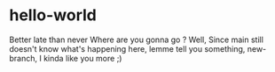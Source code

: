 # hello-world
Better late than never
Where are you gonna go  ?
Well,
Since main still doesn't know what's happening here,
lemme tell you something, new-branch,
I kinda like you more ;)
